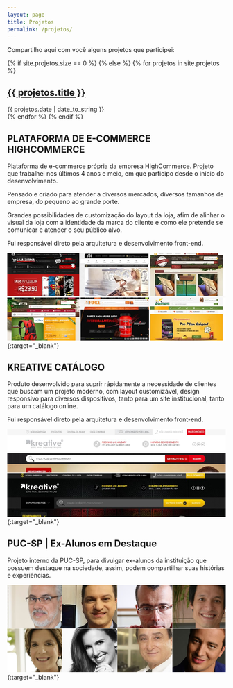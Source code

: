 ```yaml
---
layout: page
title: Projetos
permalink: /projetos/
---
```


Compartilho aqui com você alguns projetos que participei:

{% if site.projetos.size == 0 %}
    <!--<h2>No post found</h2>-->
{% else %}
{% for projetos in site.projetos %}
      <div class="list-item">
        <h2 class="list-post-title">
          <a href="{{ site.baseurl }}{{ projetos.url }}">{{ projetos.title }}</a>
        </h2>
        <div class="list-post-date">
          <time>{{ projetos.date | date_to_string }}</time>
        </div>
      </div>
    {% endfor %}
 {% endif %}



<h2 class="projeto-title">PLATAFORMA DE E-COMMERCE HIGHCOMMERCE</h2>

Plataforma de e-commerce própria da empresa HighCommerce. Projeto que trabalhei nos últimos 4 anos e meio, em que participo desde o início do desenvolvimento.

Pensado e criado para atender a diversos mercados, diversos tamanhos de empresa, do pequeno ao grande porte.

Grandes possibilidades de customização do layout da loja, afim de alinhar o visual da loja com a identidade da marca do cliente e como ele pretende se comunicar e atender o seu público alvo.

Fui responsável direto pela arquitetura e desenvolvimento front-end.

[![Plataforma HighCommerce](/assets/images/highcommerce-plataforma.jpg)](http://www.highcommerce.com.br/){:target="_blank"}   

<h2 class="projeto-title">KREATIVE CATÁLOGO</h2>

Produto desenvolvido para suprir rápidamente a necessidade de clientes que buscam um projeto moderno, com layout customizável, design responsivo para diversos dispositivos, tanto para um site institucional, tanto para um catálogo online.

Fui responsável direto pela arquitetura e desenvolvimento front-end.

[![Kreative Catálogo](/assets/images/kreative-catalogo.jpg)](http://www.kreative.net.br/catalogo/){:target="_blank"}

<h2 class="projeto-title">PUC-SP | Ex-Alunos em Destaque</h2>

Projeto interno da PUC-SP, para divulgar ex-alunos da instituição que possuem destaque na sociedade, assim, podem compartilhar suas histórias e experiências.

[![Ex-alunos em Destaque PUC-SP](/assets/images/puc-ex-alunos-destaque.jpg)](http://www.pucsp.br/destaque/){:target="_blank"}